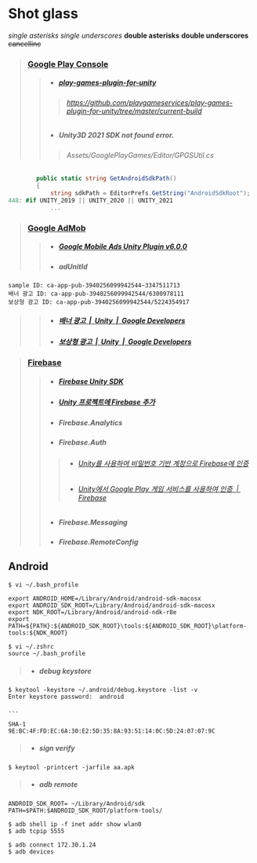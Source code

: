 # Shot glass

*single asterisks*
_single underscores_
**double asterisks**
__double underscores__
~~cancelline~~



[play.google.com/console/developers]: https://play.google.com/console/developers
[github.com/playgameservices/play-games-plugin-for-unity/releases]: https://github.com/playgameservices/play-games-plugin-for-unity/releases

> ### [Google Play Console][play.google.com/console/developers]
>> - ##### [play-games-plugin-for-unity][github.com/playgameservices/play-games-plugin-for-unity/releases]
>>> ###### https://github.com/playgameservices/play-games-plugin-for-unity/tree/master/current-build
>> - ##### Unity3D 2021 SDK not found error.
>>> ###### Assets/GooglePlayGames/Editor/GPGSUtil.cs
```C#
        public static string GetAndroidSdkPath()
        {
            string sdkPath = EditorPrefs.GetString("AndroidSdkRoot");
448: #if UNITY_2019 || UNITY_2020 || UNITY_2021
            ...
```


[apps.admob.com/v2/home]: https://apps.admob.com/v2/home
[github.com/googleads/googleads-mobile-unity/releases/tag/v6.0.0]: https://github.com/googleads/googleads-mobile-unity/releases/tag/v6.0.0

[developers.google.com/admob/unity/banner]: https://developers.google.com/admob/unity/banner?hl=ko
[developers.google.com/admob/unity/rewarded]: https://developers.google.com/admob/unity/rewarded?hl=ko

> ### [Google AdMob][apps.admob.com/v2/home]
>> - ##### [Google Mobile Ads Unity Plugin v6.0.0][github.com/googleads/googleads-mobile-unity/releases/tag/v6.0.0]
>> - ##### adUnitId
```
sample ID: ca-app-pub-3940256099942544~3347511713
배너 광고 ID: ca-app-pub-3940256099942544/6300978111
보상형 광고 ID: ca-app-pub-3940256099942544/5224354917
```
>> - ##### [배너 광고  |  Unity  |  Google Developers][developers.google.com/admob/unity/banner]
>> - ##### [보상형 광고  |  Unity  |  Google Developers][developers.google.com/admob/unity/rewarded]


[firebase.google.com]: https://console.firebase.google.com/?hl=ko
[firebase.google.com/download/unity]:https://firebase.google.com/download/unity?authuser=0
[firebase.google.com/docs/unity/setup]: https://firebase.google.com/docs/unity/setup?hl=ko

[firebase.google.com/docs/auth/unity/password-auth]: https://firebase.google.com/docs/auth/unity/password-auth?authuser=0
[firebase.google.com/docs/auth/unity/play-games]: https://firebase.google.com/docs/auth/unity/play-games?hl=ko

> ### [Firebase][firebase.google.com]
>> - ##### [Firebase Unity SDK][firebase.google.com/download/unity]
>> - ##### [Unity 프로젝트에 Firebase 추가][firebase.google.com/docs/unity/setup]
>> - ##### Firebase.Analytics
>> - ##### Firebase.Auth
>>> - ###### [Unity를 사용하여 비밀번호 기반 계정으로 Firebase에 인증][firebase.google.com/docs/auth/unity/password-auth]
>>> - ###### [Unity에서 Google Play 게임 서비스를 사용하여 인증  |  Firebase][firebase.google.com/docs/auth/unity/play-games]
>> - ##### Firebase.Messaging
>> - ##### Firebase.RemoteConfig





## Android

```
$ vi ~/.bash_profile

export ANDROID_HOME=/Library/Android/android-sdk-macosx
export ANDROID_SDK_ROOT=/Library/Android/android-sdk-macosx
export NDK_ROOT=/Library/Android/android-ndk-r8e
export PATH=${PATH}:${ANDROID_SDK_ROOT}\tools:${ANDROID_SDK_ROOT}\platform-tools:${NDK_ROOT}

$ vi ~/.zshrc
source ~/.bash_profile
```

> - ##### debug keystore
```
$ keytool -keystore ~/.android/debug.keystore -list -v
Enter keystore password:  android

...

SHA-1
9E:BC:4F:FD:EC:6A:30:E2:5D:35:8A:93:51:14:0C:5D:24:07:07:9C
```

> - ##### sign verify
```  
$ keytool -printcert -jarfile aa.apk  
```

> - ##### adb remote
```  
ANDROID_SDK_ROOT= ~/Library/Android/sdk
PATH=$PATH:$ANDROID_SDK_ROOT/platform-tools/

$ adb shell ip -f inet addr show wlan0
$ adb tcpip 5555

$ adb connect 172.30.1.24
$ adb devices
```
